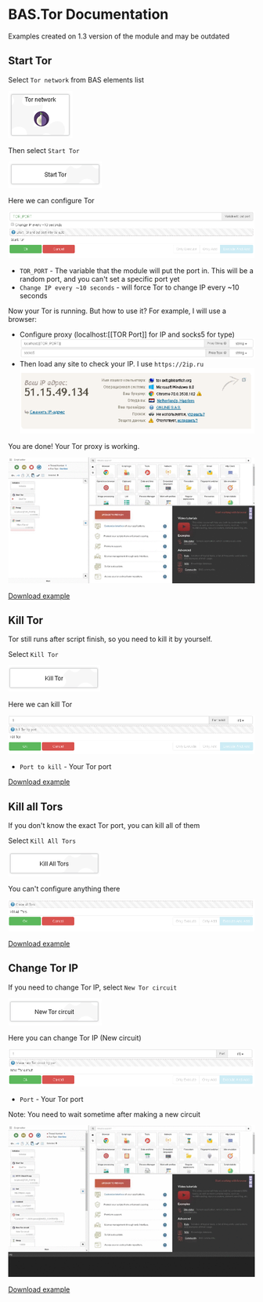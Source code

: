 # BAS.Tor Documentation

Examples created on 1.3 version of the module and may be outdated

## Start Tor
Select `Tor network` from BAS elements list

![](start_tor_image_1.png)

Then select `Start Tor`

![](start_tor_image_2.png)

Here we can configure Tor

![](start_tor_image_3.png)

 - `TOR_PORT` - The variable that the module will put the port in. This will be a random port, and you can't set a specific port yet
 - `Change IP every ~10 seconds` - will force Tor to change IP every ~10 seconds

Now your Tor is running. But how to use it? For example, I will use a browser:

 - Configure proxy (localhost:[[TOR Port]] for IP and socks5 for type)
 ![](start_tor_image_4.png)
 - Then load any site to check your IP. I use `https://2ip.ru`
 ![](start_tor_image_5.png)
 
 You are done! Your Tor proxy is working.
 
![](start_tor.gif)

[Download example](https://github.com/katant/BAS.TorDocs/blob/master/start_tor.xml)
 
## Kill Tor
Tor still runs after script finish, so you need to kill it by yourself.

Select `Kill Tor`
 
![](kill_tor_image_1.png)
 
Here we can kill Tor
 
![](kill_tor_image_2.png)
 
 - `Port to kill` - Your Tor port
  
[Download example](https://github.com/katant/BAS.TorDocs/blob/master/kill_tor.xml)
  
## Kill all Tors
If you don't know the exact Tor port, you can kill all of them

Select `Kill All Tors`
  
![](kill_all_tors_image_1.png)
  
You can't configure anything there
  
![](kill_all_tors_image_2.png)
  
[Download example](https://github.com/katant/BAS.TorDocs/blob/master/kill_all_tors.xml)
 
## Change Tor IP
If you need to change Tor IP, select `New Tor circuit`
 
![](change_tor_ip_image_1.png)
 
Here you can change Tor IP (New circuit)
 
![](change_tor_ip_image_2.png)
 
 - `Port` - Your Tor port
 
Note: You need to wait sometime after making a new circuit
 
![](change_tor_ip.gif)

[Download example](https://github.com/katant/BAS.TorDocs/blob/master/change_tor_ip.xml)